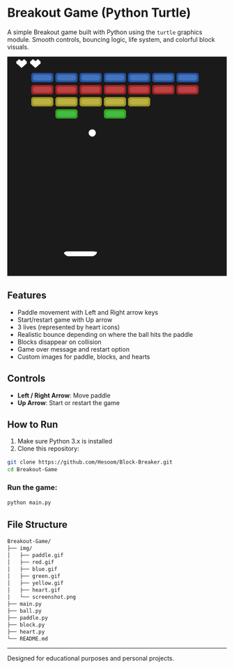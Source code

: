 # Breakout Game (Python Turtle)

A simple Breakout game built with Python using the `turtle` graphics module. Smooth controls, bouncing logic, life system, and colorful block visuals.

![Gameplay Screenshot](img/screenshot.png)

## Features

- Paddle movement with Left and Right arrow keys
- Start/restart game with Up arrow
- 3 lives (represented by heart icons)
- Realistic bounce depending on where the ball hits the paddle
- Blocks disappear on collision
- Game over message and restart option
- Custom images for paddle, blocks, and hearts

## Controls

- **Left / Right Arrow**: Move paddle
- **Up Arrow**: Start or restart the game

## How to Run

1. Make sure Python 3.x is installed
2. Clone this repository:

```bash
git clone https://github.com/Hesoom/Block-Breaker.git
cd Breakout-Game
```
### Run the game:
```bash
python main.py
```

## File Structure
```
Breakout-Game/
├── img/
│   ├── paddle.gif
│   ├── red.gif
│   ├── blue.gif
│   ├── green.gif
│   ├── yellow.gif
│   ├── heart.gif
│   └── screenshot.png
├── main.py
├── ball.py
├── paddle.py
├── block.py
├── heart.py
└── README.md
```

---
Designed for educational purposes and personal projects.

